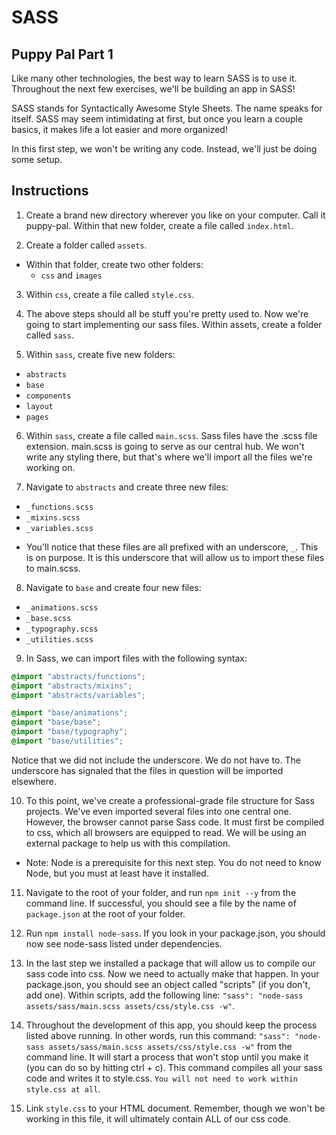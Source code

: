 # SASS

## Puppy Pal Part 1

Like many other technologies, the best way to learn SASS is to use it. Throughout the next few exercises, we'll be building an app in SASS!

SASS stands for Syntactically Awesome Style Sheets. The name speaks for itself. SASS may seem intimidating at first, but once you learn a couple basics, it makes life a lot easier and more organized!

In this first step, we won't be writing any code. Instead, we'll just be doing some setup.

## Instructions
1. Create a brand new directory wherever you like on your computer. Call it puppy-pal. Within that new folder, create a file called `index.html`.

2. Create a folder called `assets`.
  - Within that folder, create two other folders:
    - `css` and `images`

3. Within `css`, create a file called `style.css`.

4. The above steps should all be stuff you're pretty used to. Now we're going to start implementing our sass files. Within assets, create a folder called `sass`.

5. Within `sass`, create five new folders:
  - `abstracts`
  - `base`
  - `components`
  - `layout`
  - `pages`
6.  Within `sass`, create a file called `main.scss`. Sass files have the .scss file extension. main.scss is going to serve as our central hub. We won't write any styling there, but that's where we'll import all the files we're working on. 

7. Navigate to `abstracts` and create three new files:
  - `_functions.scss`
  - `_mixins.scss`
  - `_variables.scss`

* You'll notice that these files are all prefixed with an underscore, `_`. This is on purpose. It is this underscore that will allow us to import these files to main.scss.

8. Navigate to `base` and create four new files:
  - `_animations.scss`
  - `_base.scss`
  - `_typography.scss`
  - `_utilities.scss`
9. In Sass, we can import files with the following syntax:

```scss
@import "abstracts/functions";
@import "abstracts/mixins";
@import "abstracts/variables";

@import "base/animations";
@import "base/base";
@import "base/typography";
@import "base/utilities";

```
Notice that we did not include the underscore. We do not have to. The underscore has signaled that the files in question will be imported elsewhere. 

10. To this point, we've create a professional-grade file structure for Sass projects. We've even imported several files into one central one. However, the browser cannot parse Sass code. It must first be compiled to css, which all browsers are equipped to read. We will be using an external package to help us with this compilation. 

* Note: Node is a prerequisite for this next step. You do not need to know Node, but you must at least have it installed. 

11. Navigate to the root of your folder, and run `npm init --y` from the command line. If successful, you should see a file by the name of `package.json` at the root of your folder. 

12. Run `npm install node-sass`. If you look in your package.json, you should now see node-sass listed under dependencies.

13. In the last step we installed a package that will allow us to compile our sass code into css. Now we need to actually make that happen. In your package.json, you should see an object called "scripts" (if you don't, add one). Within scripts, add the following line: `"sass": "node-sass assets/sass/main.scss assets/css/style.css -w"`. 

14. Throughout the development of this app, you should keep the process listed above running. In other words, run this command: `"sass": "node-sass assets/sass/main.scss assets/css/style.css -w"` from the command line. It will start a process that won't stop until you make it (you can do so by hitting ctrl + c). This command compiles all your sass code and writes it to style.css. `You will not need to work within style.css at all`. 

15. Link `style.css` to your HTML document. Remember, though we won't be working in this file, it will ultimately contain ALL of our css code. 

